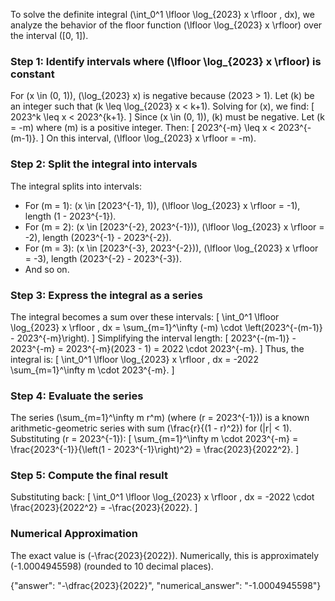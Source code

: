 

To solve the definite integral \(\int_0^1 \lfloor \log_{2023} x \rfloor \, dx\), we analyze the behavior of the floor function \(\lfloor \log_{2023} x \rfloor\) over the interval \([0, 1]\).

### Step 1: Identify intervals where \(\lfloor \log_{2023} x \rfloor\) is constant
For \(x \in (0, 1)\), \(\log_{2023} x\) is negative because \(2023 > 1\). Let \(k\) be an integer such that \(k \leq \log_{2023} x < k+1\). Solving for \(x\), we find:
\[
2023^k \leq x < 2023^{k+1}.
\]
Since \(x \in (0, 1)\), \(k\) must be negative. Let \(k = -m\) where \(m\) is a positive integer. Then:
\[
2023^{-m} \leq x < 2023^{-(m-1)}.
\]
On this interval, \(\lfloor \log_{2023} x \rfloor = -m\).

### Step 2: Split the integral into intervals
The integral splits into intervals:
- For \(m = 1\): \(x \in [2023^{-1}, 1)\), \(\lfloor \log_{2023} x \rfloor = -1\), length \(1 - 2023^{-1}\).
- For \(m = 2\): \(x \in [2023^{-2}, 2023^{-1})\), \(\lfloor \log_{2023} x \rfloor = -2\), length \(2023^{-1} - 2023^{-2}\).
- For \(m = 3\): \(x \in [2023^{-3}, 2023^{-2})\), \(\lfloor \log_{2023} x \rfloor = -3\), length \(2023^{-2} - 2023^{-3}\).
- And so on.

### Step 3: Express the integral as a series
The integral becomes a sum over these intervals:
\[
\int_0^1 \lfloor \log_{2023} x \rfloor \, dx = \sum_{m=1}^\infty (-m) \cdot \left(2023^{-(m-1)} - 2023^{-m}\right).
\]
Simplifying the interval length:
\[
2023^{-(m-1)} - 2023^{-m} = 2023^{-m}(2023 - 1) = 2022 \cdot 2023^{-m}.
\]
Thus, the integral is:
\[
\int_0^1 \lfloor \log_{2023} x \rfloor \, dx = -2022 \sum_{m=1}^\infty m \cdot 2023^{-m}.
\]

### Step 4: Evaluate the series
The series \(\sum_{m=1}^\infty m r^m\) (where \(r = 2023^{-1}\)) is a known arithmetic-geometric series with sum \(\frac{r}{(1 - r)^2}\) for \(|r| < 1\). Substituting \(r = 2023^{-1}\):
\[
\sum_{m=1}^\infty m \cdot 2023^{-m} = \frac{2023^{-1}}{\left(1 - 2023^{-1}\right)^2} = \frac{2023}{2022^2}.
\]

### Step 5: Compute the final result
Substituting back:
\[
\int_0^1 \lfloor \log_{2023} x \rfloor \, dx = -2022 \cdot \frac{2023}{2022^2} = -\frac{2023}{2022}.
\]

### Numerical Approximation
The exact value is \(-\frac{2023}{2022}\). Numerically, this is approximately \(-1.0004945598\) (rounded to 10 decimal places).

{"answer": "-\dfrac{2023}{2022}", "numerical_answer": "-1.0004945598"}